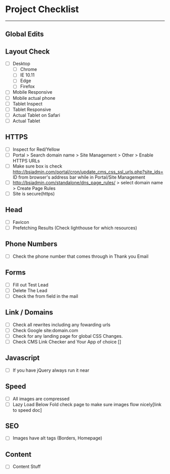# <i class="far fa-check-square"></i> Project Checklist
***

## Global Edits

## Layout Check
- [ ] Desktop 
   - [ ] Chrome
   - [ ] IE 10.11
   - [ ] Edge
   - [ ] Firefox
- [ ] Mobile Responsive
- [ ] Mobile actual phone
- [ ] Tablet Inspect
- [ ] Tablet Responsive
- [ ] Actual Tablet on Safari
- [ ] Actual Tablet

## HTTPS 
- [ ] Inspect for Red/Yellow
- [ ] Portal > Search domain name > Site Management > Other > Enable HTTPS URLs
- [ ] Make sure box is check
http://bsiadmin.com/portal/cron/update_cms_css_ssl_urls.php?site_ids= ID from browser's address bar while in Portal/Site Management
- [ ] http://bsiadmin.com/standalone/dns_page_rules/ > select domain name > Create Page Rules
- [ ] Site is secure(https)

## Head 
- [ ] Favicon 
- [ ] Prefetching Results (Check lighthouse for which resources)

## Phone Numbers
- [ ] Check the phone number that comes through in Thank you Email

## Forms
- [ ] Fill out Test Lead 
- [ ] Delete The Lead
- [ ] Check the from field in the mail

## Link / Domains
- [ ] Check all rewrites including any fowarding urls
- [ ] Check Google site:domain.com
- [ ] Check for any landing page for global CSS Changes.
- [ ] Check CMS Link Checker and Your App of choice []

## Javascript 
- [ ] If you have jQuery always run it near </body>

## Speed 
- [ ] All images are compressed 
- [ ] Lazy Load Below Fold check page to make sure images flow nicely[link to speed doc]

## SEO 
- [ ] Images have alt tags (Borders, Homepage)

## Content 
- [ ] Content Stuff

 

